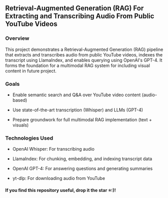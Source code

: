 ## Retrieval-Augmented Generation (RAG) For Extracting and Transcribing Audio From Public YouTube Videos

### Overview

This project demonstrates a Retrieval-Augmented Generation (RAG) pipeline that extracts and transcribes audio from public YouTube videos, indexes the transcript using LlamaIndex, and enables querying using OpenAI's GPT-4. 
It forms the foundation for a multimodal RAG system for including visual content in future project.

### Goals

- Enable semantic search and Q&A over YouTube video content (audio-based)

- Use state-of-the-art transcription (Whisper) and LLMs (GPT-4)

- Prepare groundwork for full multimodal RAG implementation (text + visuals)

### Technologies Used

- OpenAI Whisper: For transcribing audio

- LlamaIndex: For chunking, embedding, and indexing transcript data

- OpenAI GPT-4: For answering questions and generating summaries

- yt-dlp: For downloading audio from YouTube

#### If you find this repository useful, drop it the star ⭐:)! 
